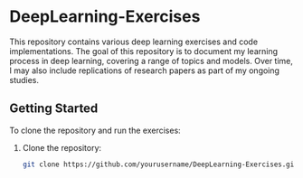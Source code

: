 # DeepLearning-Exercises

This repository contains various deep learning exercises and code implementations. The goal of this repository is to document my learning process in deep learning, covering a range of topics and models. Over time, I may also include replications of research papers as part of my ongoing studies.

<!-- ## Repository Structure

- `checkpoints/`: Saved model checkpoints from experiments.
- `data/`: Datasets used for the exercises.
- `Images/`: Images and visualizations generated during the experiments.
- `Tests/`: Contains test files or temporary scripts for debugging.
- `.ipynb` files: Jupyter notebooks containing different exercises and models including CNNs, RNNs, Transformers, and more.

## Featured Exercises

- **CNN Implementations**: Code exploring convolutional neural networks for image processing tasks.
- **RNN and GRU**: Recurrent Neural Network (RNN) and Gated Recurrent Unit (GRU) implementations.
- **Transformers**: Transformer models for sequence processing tasks.
- **LSTM**: Long Short-Term Memory models for sequence prediction and language translation.
- **Visualization**: Notebooks focused on visualizing results and model performance. -->

## Getting Started

To clone the repository and run the exercises:

1. Clone the repository:
   ```bash
   git clone https://github.com/yourusername/DeepLearning-Exercises.git
